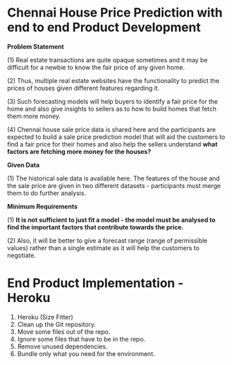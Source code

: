 # Chennai House Price Prediction with end to end Product Development
**Problem Statement**

(1) Real estate transactions are quite opaque sometimes and it may be difficult for a newbie to know the fair price of any given home. 

(2) Thus, multiple real estate websites have the functionality to predict the prices of houses given different features regarding it. 

(3) Such forecasting models will help buyers to identify a fair price for the home and also give insights to sellers as to how to build homes that fetch them more money. 

(4) Chennai house sale price data is shared here and the participants are expected to build a sale price prediction model that will aid the customers to find a fair price for their homes and also help the sellers understand **what factors are fetching more money for the houses?**

**Given Data**

(1) The historical sale data is available here. The features of the house and the sale price are given in two different datasets - participants must merge them to do further analysis.

**Minimum Requirements**

(1) **It is not sufficient to just fit a model - the model must be analysed to find the important factors that contribute towards the price.**

(2) Also, it will be better to give a forecast range (range of permissible values) rather than a single estimate as it will help the customers to negotiate.

# End Product Implementation - Heroku
1. Heroku (Size Fitter)
2. Clean up the Git repository.
3. Move some files out of the repo.
4. Ignore some files that have to be in the repo.
5. Remove unused dependencies.
6. Bundle only what you need for the environment.
